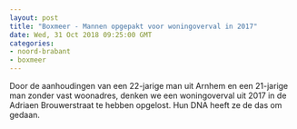 ```yaml
---
layout: post
title: "Boxmeer - Mannen opgepakt voor woningoverval in 2017"
date: Wed, 31 Oct 2018 09:25:00 GMT
categories: 
- noord-brabant 
- boxmeer 
---
```


Door de aanhoudingen van een 22-jarige man uit Arnhem en een 21-jarige man zonder vast woonadres, denken we een woningoverval uit 2017 in de Adriaen Brouwerstraat te hebben opgelost. Hun DNA heeft ze de das om gedaan.
